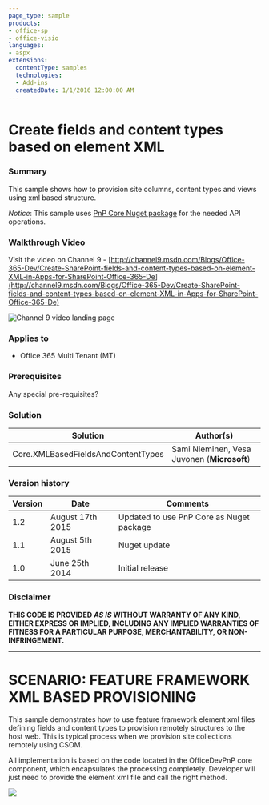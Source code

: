 ```yaml
---
page_type: sample
products:
- office-sp
- office-visio
languages:
- aspx
extensions:
  contentType: samples
  technologies:
  - Add-ins
  createdDate: 1/1/2016 12:00:00 AM
---
```

# Create fields and content types based on element XML #

### Summary ###
This sample shows how to provision site columns, content types and views using xml based structure.

*Notice*: This sample uses [PnP Core Nuget package](https://github.com/OfficeDev/PnP-sites-core) for the needed API operations.

### Walkthrough Video ###
Visit the video on Channel 9 - [http://channel9.msdn.com/Blogs/Office-365-Dev/Create-SharePoint-fields-and-content-types-based-on-element-XML-in-Apps-for-SharePoint-Office-365-De](http://channel9.msdn.com/Blogs/Office-365-Dev/Create-SharePoint-fields-and-content-types-based-on-element-XML-in-Apps-for-SharePoint-Office-365-De)

![Channel 9 video landing page](http://i.imgur.com/IBMsNa0.png)

### Applies to ###
-  Office 365 Multi Tenant (MT)

### Prerequisites ###
Any special pre-requisites?

### Solution ###
Solution | Author(s)
---------|----------
Core.XMLBasedFieldsAndContentTypes | Sami Nieminen, Vesa Juvonen (**Microsoft**)

### Version history ###
Version  | Date | Comments
---------| -----| --------
1.2  | August 17th 2015 | Updated to use PnP Core as Nuget package
1.1  | August 5th 2015 | Nuget update
1.0  | June 25th 2014 | Initial release

### Disclaimer ###
**THIS CODE IS PROVIDED *AS IS* WITHOUT WARRANTY OF ANY KIND, EITHER EXPRESS OR IMPLIED, INCLUDING ANY IMPLIED WARRANTIES OF FITNESS FOR A PARTICULAR PURPOSE, MERCHANTABILITY, OR NON-INFRINGEMENT.**


----------

# SCENARIO: FEATURE FRAMEWORK XML BASED PROVISIONING #
This sample demonstrates how to use feature framework element xml files defining fields and content types to provision remotely structures to the host web. This is typical process when we provision site collections remotely using CSOM.

All implementation is based on the code located in the OfficeDevPnP core component, which encapsulates the processing completely. Developer will just need to provide the element xml file and call the right method. 

<img src="https://telemetry.sharepointpnp.com/pnp/samples/Core.XMLBasedFieldsAndContentTypes" />